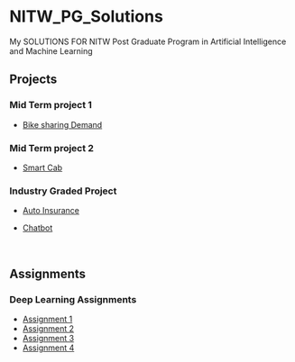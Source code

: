 # NITW_PG_Solutions
My SOLUTIONS FOR NITW Post Graduate Program in Artificial Intelligence and Machine Learning


<a id="1"></a>

## Projects

### Mid Term project 1

- [Bike sharing Demand](https://github.com/Tessellate-Imaging/monk_v1/tree/master/monk)


### Mid Term project 2

- [Smart Cab](https://github.com/Tessellate-Imaging/monk_v1/tree/master/monk)


### Industry Graded Project

- [Auto Insurance](https://github.com/THEFASHIONGEEK/NITW_PG_Soltions/tree/master/Industry%20graded%20project/Auto_Insurance)

- [Chatbot](https://github.com/THEFASHIONGEEK/NITW_PG_Soltions/tree/master/Industry%20graded%20project/Chatbot)

<br />


<a id="2"></a>
## Assignments

### Deep Learning Assignments

- [Assignment 1](https://github.com/THEFASHIONGEEK/NITW_PG_Soltions/tree/master/Assignments/Deep_learning/Assignment1)
- [Assignment 2](https://github.com/THEFASHIONGEEK/NITW_PG_Soltions/tree/master/Assignments/Deep_learning/Assignment2)
- [Assignment 3](https://github.com/THEFASHIONGEEK/NITW_PG_Soltions/tree/master/Assignments/Deep_learning/Assignment3)
- [Assignment 4](https://github.com/THEFASHIONGEEK/NITW_PG_Soltions/tree/master/Assignments/Deep_learning/Assignment4)

